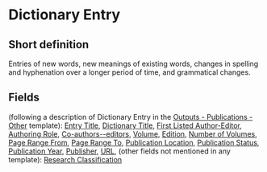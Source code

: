 # Dictionary Entry
## Short definition
Entries of new words, new meanings of existing words, changes in spelling and hyphenation over a longer period of time, and grammatical changes.
## Fields
(following a description of Dictionary Entry in the [Outputs - Publications - Other](../Templates/Outputs%20-%20Publications%20-%20Other.md) template):
[Entry Title](../Object-Fields/Dictionary%20Entry/Entry%20Title.md),
[Dictionary Title](../Object-Fields/Dictionary%20Entry/Dictionary%20Title.md),
[First Listed Author-Editor](../Object-Fields/Dictionary%20Entry/First%20Listed%20Author-Editor.md),
[Authoring Role](../Object-Fields/Dictionary%20Entry/Authoring%20Role.md),
[Co-authors--editors](../Object-Fields/Dictionary%20Entry/Co-authors--editors.md),
[Volume](../Object-Fields/Dictionary%20Entry/Volume.md),
[Edition](../Object-Fields/Dictionary%20Entry/Edition.md),
[Number of Volumes](../Object-Fields/Dictionary%20Entry/Number%20of%20Volumes.md),
[Page Range From](../Object-Fields/Dictionary%20Entry/Page%20Range%20From.md),
[Page Range To](../Object-Fields/Dictionary%20Entry/Page%20Range%20To.md),
[Publication Location](../Object-Fields/Dictionary%20Entry/Publication%20Location.md),
[Publication Status](../Object-Fields/Dictionary%20Entry/Publication%20Status.md),
[Publication Year](../Object-Fields/Dictionary%20Entry/Publication%20Year.md),
[Publisher](../Object-Fields/Dictionary%20Entry/Publisher.md),
[URL](../Object-Fields/Dictionary%20Entry/URL.md),
(other fields not mentioned in any template):
[Research Classification](../Object-Fields/Dictionary%20Entry/Research%20Classification.md)
